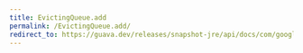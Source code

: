 ```yaml
---
title: EvictingQueue.add
permalink: /EvictingQueue.add/
redirect_to: https://guava.dev/releases/snapshot-jre/api/docs/com/google/common/collect/EvictingQueue.html#add-E-
---
```


